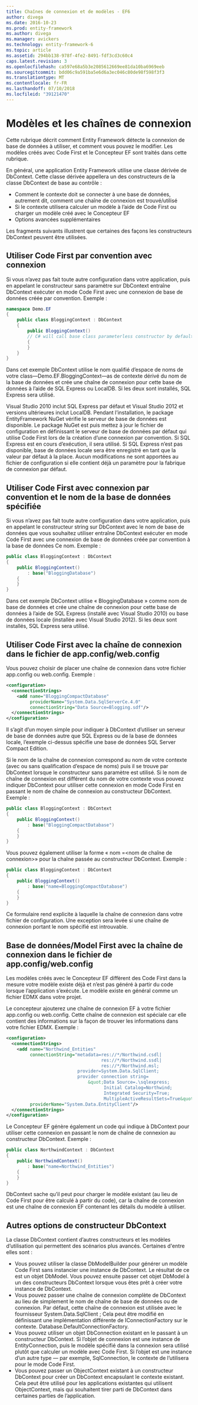 ```yaml
---
title: Chaînes de connexion et de modèles - EF6
author: divega
ms.date: 2016-10-23
ms.prod: entity-framework
ms.author: divega
ms.manager: avickers
ms.technology: entity-framework-6
ms.topic: article
ms.assetid: 294bb138-978f-4fe2-8491-fdf3cd3c60c4
caps.latest.revision: 3
ms.openlocfilehash: ca597e68a5b3e2085612669ee81da10ba6969eeb
ms.sourcegitcommit: bdd06c9a591ba5e6d6a3ec046c80de98f598f3f3
ms.translationtype: MT
ms.contentlocale: fr-FR
ms.lasthandoff: 07/10/2018
ms.locfileid: "39121470"
---
```

# <a name="connection-strings-and-models"></a>Modèles et les chaînes de connexion
Cette rubrique décrit comment Entity Framework détecte la connexion de base de données à utiliser, et comment vous pouvez le modifier. Les modèles créés avec Code First et le Concepteur EF sont traités dans cette rubrique.  

En général, une application Entity Framework utilise une classe dérivée de DbContext. Cette classe dérivée appellera un des constructeurs de la classe DbContext de base au contrôle :  

- Comment le contexte doit se connecter à une base de données, autrement dit, comment une chaîne de connexion est trouvé/utilisé  
- Si le contexte utilisera calculer un modèle à l’aide de Code First ou charger un modèle créé avec le Concepteur EF  
- Options avancées supplémentaires  

Les fragments suivants illustrent que certaines des façons les constructeurs DbContext peuvent être utilisées.  

## <a name="use-code-first-with-connection-by-convention"></a>Utiliser Code First par convention avec connexion  

Si vous n’avez pas fait toute autre configuration dans votre application, puis en appelant le constructeur sans paramètre sur DbContext entraîne DbContext exécuter en mode Code First avec une connexion de base de données créée par convention. Exemple :  

``` csharp  
namespace Demo.EF
{
    public class BloggingContext : DbContext
    {
        public BloggingContext()
        // C# will call base class parameterless constructor by default
        {
        }
    }
}
```  

Dans cet exemple DbContext utilise le nom qualifié d’espace de noms de votre class—Demo.EF.BloggingContext—as de contexte dérivé du nom de la base de données et crée une chaîne de connexion pour cette base de données à l’aide de SQL Express ou LocalDB. Si les deux sont installés, SQL Express sera utilisé.  

Visual Studio 2010 inclut SQL Express par défaut et Visual Studio 2012 et versions ultérieures inclut LocalDB. Pendant l’installation, le package EntityFramework NuGet vérifie le serveur de base de données est disponible. Le package NuGet est puis mettez à jour le fichier de configuration en définissant le serveur de base de données par défaut qui utilise Code First lors de la création d’une connexion par convention. Si SQL Express est en cours d’exécution, il sera utilisé. Si SQL Express n’est pas disponible, base de données locale sera être enregistré en tant que la valeur par défaut à la place. Aucun modifications ne sont apportées au fichier de configuration si elle contient déjà un paramètre pour la fabrique de connexion par défaut.  

## <a name="use-code-first-with-connection-by-convention-and-specified-database-name"></a>Utiliser Code First avec connexion par convention et le nom de la base de données spécifiée  

Si vous n’avez pas fait toute autre configuration dans votre application, puis en appelant le constructeur string sur DbContext avec le nom de base de données que vous souhaitez utiliser entraîne DbContext exécuter en mode Code First avec une connexion de base de données créée par convention à la base de données Ce nom. Exemple :  

``` csharp  
public class BloggingContext : DbContext
{
    public BloggingContext()
        : base("BloggingDatabase")
    {
    }
}
```  

Dans cet exemple DbContext utilise « BloggingDatabase » comme nom de base de données et crée une chaîne de connexion pour cette base de données à l’aide de SQL Express (installé avec Visual Studio 2010) ou base de données locale (installée avec Visual Studio 2012). Si les deux sont installés, SQL Express sera utilisé.  

## <a name="use-code-first-with-connection-string-in-appconfigwebconfig-file"></a>Utiliser Code First avec la chaîne de connexion dans le fichier de app.config/web.config  

Vous pouvez choisir de placer une chaîne de connexion dans votre fichier app.config ou web.config. Exemple :  

``` xml  
<configuration>
  <connectionStrings>
    <add name="BloggingCompactDatabase"
         providerName="System.Data.SqlServerCe.4.0"
         connectionString="Data Source=Blogging.sdf"/>
  </connectionStrings>
</configuration>
```  

Il s’agit d’un moyen simple pour indiquer à DbContext d’utiliser un serveur de base de données autre que SQL Express ou de la base de données locale, l’exemple ci-dessus spécifie une base de données SQL Server Compact Edition.  

Si le nom de la chaîne de connexion correspond au nom de votre contexte (avec ou sans qualification d’espace de noms) puis il se trouve par DbContext lorsque le constructeur sans paramètre est utilisé. Si le nom de chaîne de connexion est différent du nom de votre contexte vous pouvez indiquer DbContext pour utiliser cette connexion en mode Code First en passant le nom de chaîne de connexion au constructeur DbContext. Exemple :  

``` csharp  
public class BloggingContext : DbContext
{
    public BloggingContext()
        : base("BloggingCompactDatabase")
    {
    }
}
```  

Vous pouvez également utiliser la forme « nom =\<nom de chaîne de connexion\>» pour la chaîne passée au constructeur DbContext. Exemple :  

``` csharp  
public class BloggingContext : DbContext
{
    public BloggingContext()
        : base("name=BloggingCompactDatabase")
    {
    }
}
```  

Ce formulaire rend explicite à laquelle la chaîne de connexion dans votre fichier de configuration. Une exception sera levée si une chaîne de connexion portant le nom spécifié est introuvable.  

## <a name="databasemodel-first-with-connection-string-in-appconfigwebconfig-file"></a>Base de données/Model First avec la chaîne de connexion dans le fichier de app.config/web.config  

Les modèles créés avec le Concepteur EF diffèrent des Code First dans la mesure votre modèle existe déjà et n’est pas généré à partir du code lorsque l’application s’exécute. Le modèle existe en général comme un fichier EDMX dans votre projet.  

Le concepteur ajouterez une chaîne de connexion EF à votre fichier app.config ou web.config. Cette chaîne de connexion est spéciale car elle contient des informations sur la façon de trouver les informations dans votre fichier EDMX. Exemple :  

``` xml  
<configuration>  
  <connectionStrings>  
    <add name="Northwind_Entities"  
         connectionString="metadata=res://*/Northwind.csdl|  
                                    res://*/Northwind.ssdl|  
                                    res://*/Northwind.msl;  
                           provider=System.Data.SqlClient;  
                           provider connection string=  
                               &quot;Data Source=.\sqlexpress;  
                                     Initial Catalog=Northwind;  
                                     Integrated Security=True;  
                                     MultipleActiveResultSets=True&quot;"  
         providerName="System.Data.EntityClient"/>  
  </connectionStrings>  
</configuration>
```  

Le Concepteur EF génère également un code qui indique à DbContext pour utiliser cette connexion en passant le nom de chaîne de connexion au constructeur DbContext. Exemple :  

``` csharp  
public class NorthwindContext : DbContext
{
    public NorthwindContext()
        : base("name=Northwind_Entities")
    {
    }
}
```  

DbContext sache qu’il peut pour charger le modèle existant (au lieu de Code First pour être calculé à partir du code), car la chaîne de connexion est une chaîne de connexion EF contenant les détails du modèle à utiliser.  

## <a name="other-dbcontext-constructor-options"></a>Autres options de constructeur DbContext  

La classe DbContext contient d’autres constructeurs et les modèles d’utilisation qui permettent des scénarios plus avancés. Certaines d'entre elles sont :  

- Vous pouvez utiliser la classe DbModelBuilder pour générer un modèle Code First sans instancier une instance de DbContext. Le résultat de ce est un objet DbModel. Vous pouvez ensuite passer cet objet DbModel à un des constructeurs DbContext lorsque vous êtes prêt à créer votre instance de DbContext.  
- Vous pouvez passer une chaîne de connexion complète de DbContext au lieu de simplement le nom de chaîne de base de données ou de connexion. Par défaut, cette chaîne de connexion est utilisée avec le fournisseur System.Data.SqlClient ; Cela peut être modifié en définissant une implémentation différente de IConnectionFactory sur le contexte. Database.DefaultConnectionFactory.  
- Vous pouvez utiliser un objet DbConnection existant en le passant à un constructeur DbContext. Si l’objet de connexion est une instance de EntityConnection, puis le modèle spécifié dans la connexion sera utilisé plutôt que calculer un modèle avec Code First. Si l’objet est une instance d’un autre type — par exemple, SqlConnection, le contexte de l’utilisera pour le mode Code First.  
- Vous pouvez passer un ObjectContext existant à un constructeur DbContext pour créer un DbContext encapsulant le contexte existant. Cela peut être utilisé pour les applications existantes qui utilisent ObjectContext, mais qui souhaitent tirer parti de DbContext dans certaines parties de l’application.  
